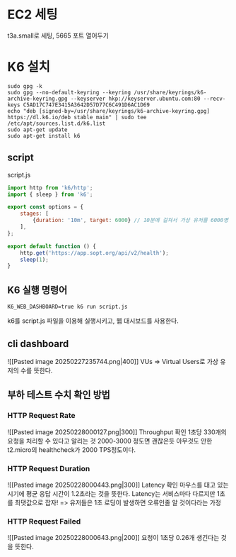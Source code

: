 # EC2 세팅
t3a.small로 세팅, 5665 포트 열어두기
# K6 설치
```shell
sudo gpg -k
sudo gpg --no-default-keyring --keyring /usr/share/keyrings/k6-archive-keyring.gpg --keyserver hkp://keyserver.ubuntu.com:80 --recv-keys C5AD17C747E3415A3642D57D77C6C491D6AC1D69
echo "deb [signed-by=/usr/share/keyrings/k6-archive-keyring.gpg] https://dl.k6.io/deb stable main" | sudo tee /etc/apt/sources.list.d/k6.list
sudo apt-get update
sudo apt-get install k6
```

## script
script.js
```javascript
import http from 'k6/http';
import { sleep } from 'k6';

export const options = {
	stages: [
		{duration: '10m', target: 6000}	// 10분에 걸쳐서 가상 유저를 6000명 만든다.
	],
};

export default function () {
	http.get('https://app.sopt.org/api/v2/health');
	sleep(1);
}
```

## K6 실행 명령어
```shell
K6_WEB_DASHBOARD=true k6 run script.js
```
k6를 script.js 파일을 이용해 실행시키고, 웹 대시보드를 사용한다.

## cli dashboard
![[Pasted image 20250227235744.png|400]]
VUs => Virtual Users로 가상 유저의 수를 뜻한다.

## 부하 테스트 수치 확인 방법
### HTTP Request Rate
![[Pasted image 20250228000127.png|300]]
Throughput 확인
1초당 330개의 요청을 처리할 수 있다고 알리는 것
2000-3000 정도면 괜찮은듯
아무것도 안한 t2.micro의 healthcheck가 2000 TPS정도이다.
### HTTP Request Duration
![[Pasted image 20250228000443.png|300]]
Latency 확인
마우스를 대고 있는 시기에 평균 응답 시간이 1.2초라는 것을 뜻한다.
Latency는 서비스마다 다르지만 1초를 최댓값으로 잡자! 
=> 유저들은 1초 로딩이 발생하면 오류인줄 알 것이다라는 가정
### HTTP Request Failed
![[Pasted image 20250228000643.png|200]]
요청이 1초당 0.26개 생긴다는 것을 뜻한다.